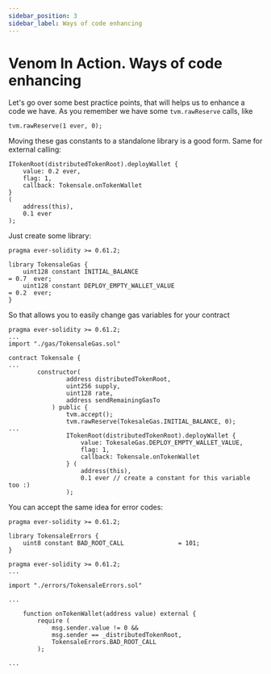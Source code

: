 ```yaml
---
sidebar_position: 3
sidebar_label: Ways of code enhancing
---
```


# Venom In Action. Ways of code enhancing

Let's go over some best practice points, that will helps us to enhance a code we have. As you remember we have some `tvm.rawReserve` calls, like

```solidity
tvm.rawReserve(1 ever, 0);
```

Moving these gas constants to a standalone library is a good form. Same for external calling:

```solidity
ITokenRoot(distributedTokenRoot).deployWallet {
    value: 0.2 ever,
    flag: 1,
    callback: Tokensale.onTokenWallet
}
(
    address(this),
    0.1 ever
);
```

Just create some library:

```solidity title="TokensaleGas.sol" lineNumbers="true"
pragma ever-solidity >= 0.61.2;

library TokensaleGas {
    uint128 constant INITIAL_BALANCE                                  = 0.7  ever;
    uint128 constant DEPLOY_EMPTY_WALLET_VALUE                        = 0.2  ever;
}
```

So that allows you to easily change gas variables for your contract

```solidity title="Tokensale.sol" lineNumbers="true"
pragma ever-solidity >= 0.61.2;
...
import "./gas/TokensaleGas.sol"

contract Tokensale {
...
        constructor(
                address distributedTokenRoot,
                uint256 supply,
                uint128 rate,
                address sendRemainingGasTo
            ) public {
                tvm.accept();
                tvm.rawReserve(TokesaleGas.INITIAL_BALANCE, 0);
...
                ITokenRoot(distributedTokenRoot).deployWallet {
                    value: TokesaleGas.DEPLOY_EMPTY_WALLET_VALUE,
                    flag: 1,
                    callback: Tokensale.onTokenWallet
                } (
                    address(this),
                    0.1 ever // create a constant for this variable too :)
                );
```

You can accept the same idea for error codes:

```solidity title="TokensaleErrors.sol" lineNumbers="true"
pragma ever-solidity >= 0.61.2;

library TokensaleErrors {
    uint8 constant BAD_ROOT_CALL               = 101;
}
```

```solidity title="Tokensale.sol" lineNumbers="true"
pragma ever-solidity >= 0.61.2;
...

import "./errors/TokensaleErrors.sol"

...

    function onTokenWallet(address value) external {
        require (
            msg.sender.value != 0 &&
            msg.sender == _distributedTokenRoot,
            TokensaleErrors.BAD_ROOT_CALL
        );

...
```
